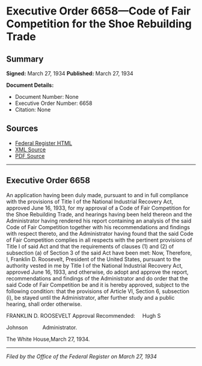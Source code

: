 # Executive Order 6658—Code of Fair Competition for the Shoe Rebuilding Trade

## Summary

**Signed:** March 27, 1934
**Published:** March 27, 1934

**Document Details:**
- Document Number: None
- Executive Order Number: 6658
- Citation: None

## Sources
- [Federal Register HTML](https://www.presidency.ucsb.edu/documents/executive-order-6658-code-fair-competition-for-the-shoe-rebuilding-trade)
- [XML Source](None)
- [PDF Source](None)

---

## Executive Order 6658

An application having been duly made, pursuant to and in full compliance with the provisions of Title I of the National Industrial Recovery Act, approved June 16, 1933, for my approval of a Code of Fair Competition for the Shoe Rebuilding Trade, and hearings having been held thereon and the Administrator having rendered his report containing an analysis of the said Code of Fair Competition together with his recommendations and findings with respect thereto, and the Administrator having found that the said Code of Fair Competition complies in all respects with the pertinent provisions of Title I of said Act and that the requirements of clauses (1) and (2) of subsection (a) of Section 3 of the said Act have been met:
Now, Therefore, I, Franklin D. Roosevelt, President of the United States, pursuant to the authority vested in me by Title I of the National Industrial Recovery Act, approved June 16, 1933, and otherwise, do adopt and approve the report, recommendations and findings of the Administrator and do order that the said Code of Fair Competition be and it is hereby approved, subject to the following condition: that the provisions of Article VI, Section 6, subsection (i), be stayed until the Administrator, after further study and a public hearing, shall order otherwise.

FRANKLIN D. ROOSEVELT
Approval Recommended:     Hugh S 

Johnson          Administrator.

The White House,March 27, 1934.

---

*Filed by the Office of the Federal Register on March 27, 1934*
